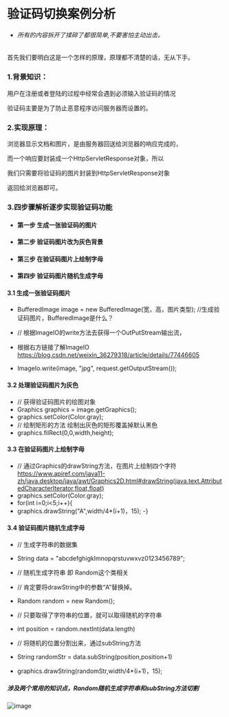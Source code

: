 # 验证码切换案例分析  

* ###### 所有的内容拆开了揉碎了都很简单,不要害怕主动出击。

首先我们要明白这是一个怎样的原理，原理都不清楚的话，无从下手。  


### 1.背景知识：  

用户在注册或者登陆的过程中经常会遇到必须输入验证码的情况  


验证码主要是为了防止恶意程序访问服务器而设置的。  


### 2.实现原理：  

浏览器显示文档和图片，是由服务器回送给浏览器的响应完成的，  

而一个响应要封装成一个HttpServletResponse对象，所以  

我们只需要将验证码的图片封装到HttpServletResponse对象  

返回给浏览器即可。  


### 3.四步骤解析逐步实现验证码功能

 - #### 第一步 生成一张验证码的图片

 - #### 第二步 验证码图片改为灰色背景  

 - #### 第三步 在验证码图片上绘制字母

 - #### 第四步 验证码图片随机生成字母

#### 3.1 生成一张验证码图片  

- BufferedImage image = new BufferedImage(宽，高，图片类型); //生成验证码图片，BufferedImage是什么？
 
 - // 根据ImageIO的write方法去获得一个OutPutStream输出流，
 - 根据右方链接了解ImageIO https://blog.csdn.net/weixin_36279318/article/details/77446605
 - ImageIo.write(image, "jpg", request.getOutputStream());

#### 3.2 处理验证码图片为灰色

 - // 获得验证码图片的绘图对象
 - Graphics graphics = image.getGraphics();
 - graphics.setColor(Color.gray);
 - // 绘制矩形的方法 绘制出灰色的矩形覆盖掉默认黑色
 - graphics.filRect(0,0,width,height);

#### 3.3 在验证码图片上绘制字母
 
 - // 通过Graphics的drawString方法，在图片上绘制四个字符 https://www.apiref.com/java11-zh/java.desktop/java/awt/Graphics2D.html#drawString(java.text.AttributedCharacterIterator,float,float)
 - graphics.setColor(Color.gray);
 - for(int i=0;i<5;i++){
 - graphics.drawString("A",width/4*(i+1)，15);
 -}
 
#### 3.4 验证码图片随机生成字母

- // 生成字符串的数据集
- String data = "abcdefghigklmnopqrstuvwxvz0123456789";

- // 随机生成字符串 即 Random这个类相关
- // 肯定要将drawString中的参数“A”替换掉。
- Random random = new  Random();

- // 只要取得了字符串的位置，就可以取得随机的字符串
- int position = random.nextInt(data.length)
- // 将随机的位置分割出来，通过subString方法
- String randomStr = data.subString(position,position+1) 
- graphics.drawString(randomStr,width/4*(i+1)，15);

##### 涉及两个常用的知识点，Random随机生成字符串和subString方法切割
![image](https://user-images.githubusercontent.com/86137350/122731686-80b29480-d2b6-11eb-9e71-935abf1a1099.png)




